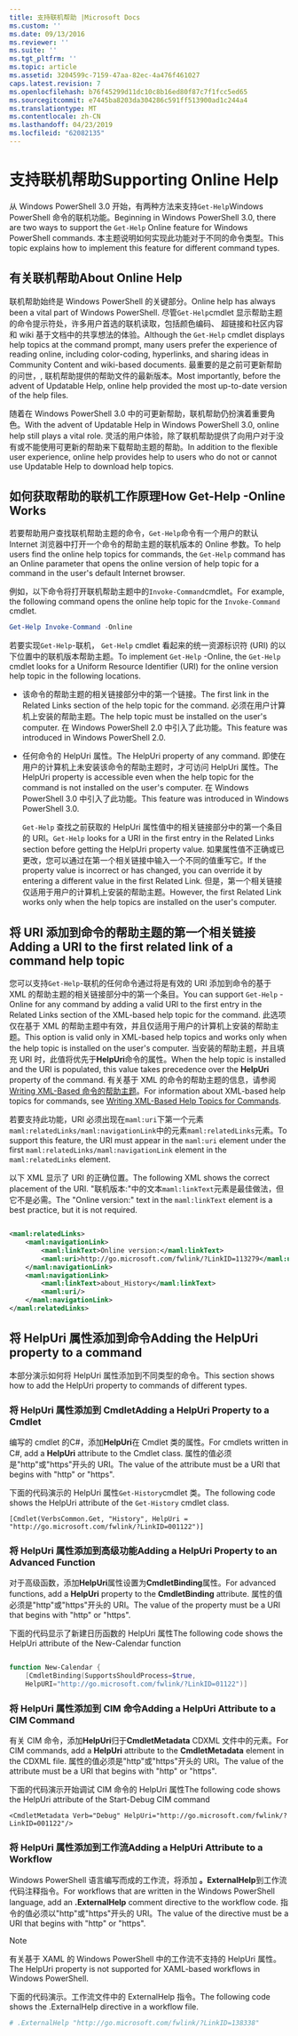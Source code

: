```yaml
---
title: 支持联机帮助 |Microsoft Docs
ms.custom: ''
ms.date: 09/13/2016
ms.reviewer: ''
ms.suite: ''
ms.tgt_pltfrm: ''
ms.topic: article
ms.assetid: 3204599c-7159-47aa-82ec-4a476f461027
caps.latest.revision: 7
ms.openlocfilehash: b76f45299d11dc10c8b16ed80f87c7f1fcc5ed65
ms.sourcegitcommit: e7445ba8203da304286c591ff513900ad1c244a4
ms.translationtype: MT
ms.contentlocale: zh-CN
ms.lasthandoff: 04/23/2019
ms.locfileid: "62082135"
---
```

# <a name="supporting-online-help"></a><span data-ttu-id="79897-102">支持联机帮助</span><span class="sxs-lookup"><span data-stu-id="79897-102">Supporting Online Help</span></span>

<span data-ttu-id="79897-103">从 Windows PowerShell 3.0 开始，有两种方法来支持`Get-Help`Windows PowerShell 命令的联机功能。</span><span class="sxs-lookup"><span data-stu-id="79897-103">Beginning in Windows PowerShell 3.0, there are two ways to support the `Get-Help` Online feature for Windows PowerShell commands.</span></span> <span data-ttu-id="79897-104">本主题说明如何实现此功能对于不同的命令类型。</span><span class="sxs-lookup"><span data-stu-id="79897-104">This topic explains how to implement this feature for different command types.</span></span>

## <a name="about-online-help"></a><span data-ttu-id="79897-105">有关联机帮助</span><span class="sxs-lookup"><span data-stu-id="79897-105">About Online Help</span></span>

<span data-ttu-id="79897-106">联机帮助始终是 Windows PowerShell 的关键部分。</span><span class="sxs-lookup"><span data-stu-id="79897-106">Online help has always been a vital part of Windows PowerShell.</span></span> <span data-ttu-id="79897-107">尽管`Get-Help`cmdlet 显示帮助主题的命令提示符处，许多用户首选的联机读取，包括颜色编码、 超链接和社区内容和 wiki 基于文档中的共享想法的体验。</span><span class="sxs-lookup"><span data-stu-id="79897-107">Although the `Get-Help` cmdlet displays help topics at the command prompt, many users prefer the experience of reading online, including color-coding, hyperlinks, and sharing ideas in Community Content and wiki-based documents.</span></span> <span data-ttu-id="79897-108">最重要的是之前可更新帮助的问世，, 联机帮助提供的帮助文件的最新版本。</span><span class="sxs-lookup"><span data-stu-id="79897-108">Most importantly, before the advent of Updatable Help, online help provided the most up-to-date version of the help files.</span></span>

<span data-ttu-id="79897-109">随着在 Windows PowerShell 3.0 中的可更新帮助，联机帮助仍扮演着重要角色。</span><span class="sxs-lookup"><span data-stu-id="79897-109">With the advent of Updatable Help in Windows PowerShell 3.0, online help still plays a vital role.</span></span> <span data-ttu-id="79897-110">灵活的用户体验，除了联机帮助提供了向用户对于没有或不能使用可更新的帮助来下载帮助主题的帮助。</span><span class="sxs-lookup"><span data-stu-id="79897-110">In addition to the flexible user experience, online help provides help to users who do not or cannot use Updatable Help to download help topics.</span></span>

## <a name="how-get-help--online-works"></a><span data-ttu-id="79897-111">如何获取帮助的联机工作原理</span><span class="sxs-lookup"><span data-stu-id="79897-111">How Get-Help -Online Works</span></span>

<span data-ttu-id="79897-112">若要帮助用户查找联机帮助主题的命令，`Get-Help`命令有一个用户的默认 Internet 浏览器中打开一个命令的帮助主题的联机版本的 Online 参数。</span><span class="sxs-lookup"><span data-stu-id="79897-112">To help users find the online help topics for commands, the `Get-Help` command has an Online parameter that opens the online version of help topic for a command in the user's default Internet browser.</span></span>

<span data-ttu-id="79897-113">例如，以下命令将打开联机帮助主题中的`Invoke-Command`cmdlet。</span><span class="sxs-lookup"><span data-stu-id="79897-113">For example, the following command opens the online help topic for the `Invoke-Command` cmdlet.</span></span>

```powershell
Get-Help Invoke-Command -Online
```

<span data-ttu-id="79897-114">若要实现`Get-Help`-联机， `Get-Help` cmdlet 看起来的统一资源标识符 (URI) 的以下位置中的联机版本帮助主题。</span><span class="sxs-lookup"><span data-stu-id="79897-114">To implement `Get-Help` -Online, the `Get-Help` cmdlet looks for a Uniform Resource Identifier (URI) for the online version help topic in the following locations.</span></span>

- <span data-ttu-id="79897-115">该命令的帮助主题的相关链接部分中的第一个链接。</span><span class="sxs-lookup"><span data-stu-id="79897-115">The first link in the Related Links section of the help topic for the command.</span></span> <span data-ttu-id="79897-116">必须在用户计算机上安装的帮助主题。</span><span class="sxs-lookup"><span data-stu-id="79897-116">The help topic must be installed on the user's computer.</span></span> <span data-ttu-id="79897-117">在 Windows PowerShell 2.0 中引入了此功能。</span><span class="sxs-lookup"><span data-stu-id="79897-117">This feature was introduced in Windows PowerShell 2.0.</span></span>

- <span data-ttu-id="79897-118">任何命令的 HelpUri 属性。</span><span class="sxs-lookup"><span data-stu-id="79897-118">The HelpUri property of any command.</span></span> <span data-ttu-id="79897-119">即使在用户的计算机上未安装该命令的帮助主题时，才可访问 HelpUri 属性。</span><span class="sxs-lookup"><span data-stu-id="79897-119">The HelpUri property is accessible even when the help topic for the command is not installed on the user's computer.</span></span> <span data-ttu-id="79897-120">在 Windows PowerShell 3.0 中引入了此功能。</span><span class="sxs-lookup"><span data-stu-id="79897-120">This feature was introduced in Windows PowerShell 3.0.</span></span>

  <span data-ttu-id="79897-121">`Get-Help` 查找之前获取的 HelpUri 属性值中的相关链接部分中的第一个条目的 URI。</span><span class="sxs-lookup"><span data-stu-id="79897-121">`Get-Help` looks for a URI in the first entry in the Related Links section before getting the HelpUri property value.</span></span> <span data-ttu-id="79897-122">如果属性值不正确或已更改，您可以通过在第一个相关链接中输入一个不同的值重写它。</span><span class="sxs-lookup"><span data-stu-id="79897-122">If the property value is incorrect or has changed, you can override it by entering a different value in the first Related Link.</span></span> <span data-ttu-id="79897-123">但是，第一个相关链接仅适用于用户的计算机上安装的帮助主题。</span><span class="sxs-lookup"><span data-stu-id="79897-123">However, the first Related Link works only when the help topics are installed on the user's computer.</span></span>

## <a name="adding-a-uri-to-the-first-related-link-of-a-command-help-topic"></a><span data-ttu-id="79897-124">将 URI 添加到命令的帮助主题的第一个相关链接</span><span class="sxs-lookup"><span data-stu-id="79897-124">Adding a URI to the first related link of a command help topic</span></span>

<span data-ttu-id="79897-125">您可以支持`Get-Help`-联机的任何命令通过将是有效的 URI 添加到命令的基于 XML 的帮助主题的相关链接部分中的第一个条目。</span><span class="sxs-lookup"><span data-stu-id="79897-125">You can support `Get-Help` -Online for any command by adding a valid URI to the first entry in the Related Links section of the XML-based help topic for the command.</span></span> <span data-ttu-id="79897-126">此选项仅在基于 XML 的帮助主题中有效，并且仅适用于用户的计算机上安装的帮助主题。</span><span class="sxs-lookup"><span data-stu-id="79897-126">This option is valid only in XML-based help topics and works only when the help topic is installed on the user's computer.</span></span> <span data-ttu-id="79897-127">当安装的帮助主题，并且填充 URI 时，此值将优先于**HelpUri**命令的属性。</span><span class="sxs-lookup"><span data-stu-id="79897-127">When the help topic is installed and the URI is populated, this value takes precedence over the **HelpUri** property of the command.</span></span> <span data-ttu-id="79897-128">有关基于 XML 的命令的帮助主题的信息，请参阅[Writing XML-Based 命令的帮助主题](../help/writing-xml-based-help-topics-for-commands.md)。</span><span class="sxs-lookup"><span data-stu-id="79897-128">For information about XML-based help topics for commands, see [Writing XML-Based Help Topics for Commands](../help/writing-xml-based-help-topics-for-commands.md).</span></span>

<span data-ttu-id="79897-129">若要支持此功能，URI 必须出现在`maml:uri`下第一个元素`maml:relatedLinks/maml:navigationLink`中的元素`maml:relatedLinks`元素。</span><span class="sxs-lookup"><span data-stu-id="79897-129">To support this feature, the URI must appear in the `maml:uri` element under the first `maml:relatedLinks/maml:navigationLink` element in the `maml:relatedLinks` element.</span></span>

<span data-ttu-id="79897-130">以下 XML 显示了 URI 的正确位置。</span><span class="sxs-lookup"><span data-stu-id="79897-130">The following XML shows the correct placement of the URI.</span></span> <span data-ttu-id="79897-131">"联机版本:"中的文本`maml:linkText`元素是最佳做法，但它不是必需。</span><span class="sxs-lookup"><span data-stu-id="79897-131">The "Online version:" text in the `maml:linkText` element is a best practice, but it is not required.</span></span>

```xml

<maml:relatedLinks>
    <maml:navigationLink>
        <maml:linkText>Online version:</maml:linkText>
        <maml:uri>http://go.microsoft.com/fwlink/?LinkID=113279</maml:uri>
    </maml:navigationLink>
    <maml:navigationLink>
        <maml:linkText>about_History</maml:linkText>
        <maml:uri/>
    </maml:navigationLink>
</maml:relatedLinks>
```

## <a name="adding-the-helpuri-property-to-a-command"></a><span data-ttu-id="79897-132">将 HelpUri 属性添加到命令</span><span class="sxs-lookup"><span data-stu-id="79897-132">Adding the HelpUri property to a command</span></span>

<span data-ttu-id="79897-133">本部分演示如何将 HelpUri 属性添加到不同类型的命令。</span><span class="sxs-lookup"><span data-stu-id="79897-133">This section shows how to add the HelpUri property to commands of different types.</span></span>

### <a name="adding-a-helpuri-property-to-a-cmdlet"></a><span data-ttu-id="79897-134">将 HelpUri 属性添加到 Cmdlet</span><span class="sxs-lookup"><span data-stu-id="79897-134">Adding a HelpUri Property to a Cmdlet</span></span>

<span data-ttu-id="79897-135">编写的 cmdlet 的C#，添加**HelpUri**在 Cmdlet 类的属性。</span><span class="sxs-lookup"><span data-stu-id="79897-135">For cmdlets written in C#, add a **HelpUri** attribute to the Cmdlet class.</span></span> <span data-ttu-id="79897-136">属性的值必须是"http"或"https"开头的 URI。</span><span class="sxs-lookup"><span data-stu-id="79897-136">The value of the attribute must be a URI that begins with "http" or "https".</span></span>

<span data-ttu-id="79897-137">下面的代码演示的 HelpUri 属性`Get-History`cmdlet 类。</span><span class="sxs-lookup"><span data-stu-id="79897-137">The following code shows the HelpUri attribute of the `Get-History` cmdlet class.</span></span>

```
[Cmdlet(VerbsCommon.Get, "History", HelpUri = "http://go.microsoft.com/fwlink/?LinkID=001122")]
```

### <a name="adding-a-helpuri-property-to-an-advanced-function"></a><span data-ttu-id="79897-138">将 HelpUri 属性添加到高级功能</span><span class="sxs-lookup"><span data-stu-id="79897-138">Adding a HelpUri Property to an Advanced Function</span></span>

<span data-ttu-id="79897-139">对于高级函数，添加**HelpUri**属性设置为**CmdletBinding**属性。</span><span class="sxs-lookup"><span data-stu-id="79897-139">For advanced functions, add a **HelpUri** property to the **CmdletBinding** attribute.</span></span> <span data-ttu-id="79897-140">属性的值必须是"http"或"https"开头的 URI。</span><span class="sxs-lookup"><span data-stu-id="79897-140">The value of the property must be a URI that begins with "http" or "https".</span></span>

<span data-ttu-id="79897-141">下面的代码显示了新建日历函数的 HelpUri 属性</span><span class="sxs-lookup"><span data-stu-id="79897-141">The following code shows the HelpUri attribute of the New-Calendar function</span></span>

```powershell

function New-Calendar {
    [CmdletBinding(SupportsShouldProcess=$true,
    HelpURI="http://go.microsoft.com/fwlink/?LinkID=01122")]
```

### <a name="adding-a-helpuri-attribute-to-a-cim-command"></a><span data-ttu-id="79897-142">将 HelpUri 属性添加到 CIM 命令</span><span class="sxs-lookup"><span data-stu-id="79897-142">Adding a HelpUri Attribute to a CIM Command</span></span>

<span data-ttu-id="79897-143">有关 CIM 命令，添加**HelpUri**归于**CmdletMetadata** CDXML 文件中的元素。</span><span class="sxs-lookup"><span data-stu-id="79897-143">For CIM commands, add a **HelpUri** attribute to the **CmdletMetadata** element in the CDXML file.</span></span> <span data-ttu-id="79897-144">属性的值必须是"http"或"https"开头的 URI。</span><span class="sxs-lookup"><span data-stu-id="79897-144">The value of the attribute must be a URI that begins with "http" or "https".</span></span>

<span data-ttu-id="79897-145">下面的代码演示开始调试 CIM 命令的 HelpUri 属性</span><span class="sxs-lookup"><span data-stu-id="79897-145">The following code shows the HelpUri attribute of the Start-Debug CIM command</span></span>

```
<CmdletMetadata Verb="Debug" HelpUri="http://go.microsoft.com/fwlink/?LinkID=001122"/>
```

### <a name="adding-a-helpuri-attribute-to-a-workflow"></a><span data-ttu-id="79897-146">将 HelpUri 属性添加到工作流</span><span class="sxs-lookup"><span data-stu-id="79897-146">Adding a HelpUri Attribute to a Workflow</span></span>

<span data-ttu-id="79897-147">Windows PowerShell 语言编写而成的工作流，将添加 **。ExternalHelp**到工作流代码注释指令。</span><span class="sxs-lookup"><span data-stu-id="79897-147">For workflows that are written in the Windows PowerShell language, add an **.ExternalHelp** comment directive to the workflow code.</span></span> <span data-ttu-id="79897-148">指令的值必须以"http"或"https"开头的 URI。</span><span class="sxs-lookup"><span data-stu-id="79897-148">The value of the directive must be a URI that begins with "http" or "https".</span></span>

> [!NOTE]
> <span data-ttu-id="79897-149">有关基于 XAML 的 Windows PowerShell 中的工作流不支持的 HelpUri 属性。</span><span class="sxs-lookup"><span data-stu-id="79897-149">The HelpUri property is not supported for XAML-based workflows in Windows PowerShell.</span></span>

<span data-ttu-id="79897-150">下面的代码演示。工作流文件中的 ExternalHelp 指令。</span><span class="sxs-lookup"><span data-stu-id="79897-150">The following code shows the .ExternalHelp directive in a workflow file.</span></span>

```powershell
# .ExternalHelp "http://go.microsoft.com/fwlink/?LinkID=138338"
```
